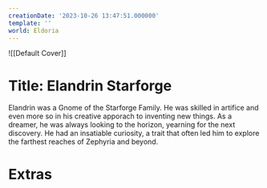 ```yaml
---
creationDate: '2023-10-26 13:47:51.000000'
template: ''
world: Eldoria
---
```

![[Default Cover]]

# Title: Elandrin Starforge

Elandrin was a Gnome of the Starforge Family. He was skilled in artifice and even more so in his creative apporach to inventing new things. As a dreamer, he was always looking to the horizon, yearning for the next discovery. He had an insatiable curiosity, a trait that often led him to explore the farthest reaches of Zephyria and beyond.

# Extras

